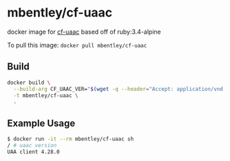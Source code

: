 # mbentley/cf-uaac

docker image for [cf-uaac]()
based off of ruby:3.4-alpine

To pull this image:
`docker pull mbentley/cf-uaac`

## Build

```bash
docker build \
  --build-arg CF_UAAC_VER="$(wget -q --header="Accept: application/vnd.github+json" --header="X-GitHub-Api-Version: 2022-11-28" -O - https://api.github.com/repos/cloudfoundry/cf-uaac/releases/latest | jq -r .tag_name)" \
  -t mbentley/cf-uaac \
  .
```

## Example Usage

```bash
$ docker run -it --rm mbentley/cf-uaac sh
/ # uaac version
UAA client 4.28.0
```
